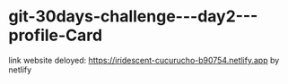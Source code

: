 # git-30days-challenge---day2---profile-Card

link website deloyed: https://iridescent-cucurucho-b90754.netlify.app by netlify

